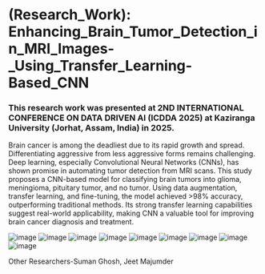 # (Research_Work): Enhancing_Brain_Tumor_Detection_in_MRI_Images-_Using_Transfer_Learning-Based_CNN
### This research work was presented at 2ND INTERNATIONAL CONFERENCE ON DATA DRIVEN AI (ICDDA 2025) at Kaziranga University (Jorhat, Assam, India) in 2025.

Brain cancer is among the deadliest due to its rapid growth and spread. Differentiating aggressive from less aggressive forms remains challenging. Deep learning, especially Convolutional Neural Networks (CNNs), has shown promise in automating tumor detection from MRI scans. This study proposes a CNN-based model for classifying brain tumors into glioma, meningioma, pituitary tumor, and no tumor. Using data augmentation, transfer learning, and fine-tuning, the model achieved >98% accuracy, outperforming traditional methods. Its strong transfer learning capabilities suggest real-world applicability, making CNN a valuable tool for improving brain cancer diagnosis and treatment.

![image](https://github.com/user-attachments/assets/6a35d906-f310-483f-8aa7-3c13d44312d7)
![image](https://github.com/user-attachments/assets/d02a44af-2115-415a-8b7c-674a8de0c2e5)
![image](https://github.com/user-attachments/assets/076a6191-9b05-4267-818d-337af2093b61)
![image](https://github.com/user-attachments/assets/cf3ead09-9ce6-4b0b-abe0-5fc93c0699d8)
![image](https://github.com/user-attachments/assets/3fcf76a0-5a2b-4c44-ba4c-47276a2f603e)
![image](https://github.com/user-attachments/assets/92855d52-2a88-4c5b-bc27-280f0643092c)
![image](https://github.com/user-attachments/assets/11d7b472-9dce-47cd-8e1e-765e03ea0354)
![image](https://github.com/user-attachments/assets/6e5c54b0-31dd-4c03-95b3-be7dd115d880)
![image](https://github.com/user-attachments/assets/77c676fb-221e-4a84-93c2-70682ce67662)

Other Researchers-Suman Ghosh, Jeet Majumder
